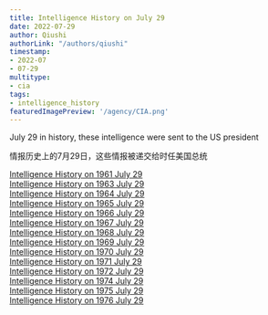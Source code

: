 ```yaml
---
title: Intelligence History on July 29
date: 2022-07-29
author: Qiushi 
authorLink: "/authors/qiushi"
timestamp: 
- 2022-07
- 07-29
multitype: 
- cia
tags: 
- intelligence_history
featuredImagePreview: '/agency/CIA.png'
---
```



July 29 in history, these intelligence were sent to the US president

情报历史上的7月29日，这些情报被递交给时任美国总统

<!--more-->







[Intelligence History on 1961 July 29](/dailybrief/1961-07-29)   
[Intelligence History on 1963 July 29](/dailybrief/1963-07-29)   
[Intelligence History on 1964 July 29](/dailybrief/1964-07-29)   
[Intelligence History on 1965 July 29](/dailybrief/1965-07-29)   
[Intelligence History on 1966 July 29](/dailybrief/1966-07-29)   
[Intelligence History on 1967 July 29](/dailybrief/1967-07-29)   
[Intelligence History on 1968 July 29](/dailybrief/1968-07-29)   
[Intelligence History on 1969 July 29](/dailybrief/1969-07-29)   
[Intelligence History on 1970 July 29](/dailybrief/1970-07-29)   
[Intelligence History on 1971 July 29](/dailybrief/1971-07-29)   
[Intelligence History on 1972 July 29](/dailybrief/1972-07-29)   
[Intelligence History on 1974 July 29](/dailybrief/1974-07-29)   
[Intelligence History on 1975 July 29](/dailybrief/1975-07-29)   
[Intelligence History on 1976 July 29](/dailybrief/1976-07-29)   
